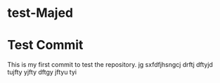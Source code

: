 # test-Majed
# Test Commit
This is my first commit to test the repository.
jg
sxfdfjhsngcj
drftj
dftyjd
tujfty
yjfty
dftgy
jftyu
tyi
